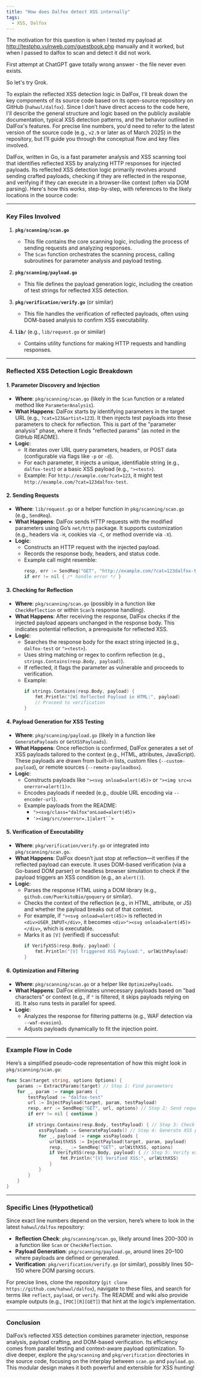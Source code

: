 ```yaml
---
title: "How does Dalfox detect XSS internally"
tags:
  - XSS, Dalfox
---
```


The motivation for this question is when I tested my payload at http://testphp.vulnweb.com/guestbook.php manually and it worked, but when I passed to dalfox to scan and detect it did not work.

First attempt at ChatGPT gave totally wrong answer - the file never even exists. 

So let's try Grok.

To explain the reflected XSS detection logic in DalFox, I'll break down the key components of its source code based on its open-source repository on GitHub (`hahwul/dalfox`). Since I don’t have direct access to the code here, I'll describe the general structure and logic based on the publicly available documentation, typical XSS detection patterns, and the behavior outlined in DalFox's features. For precise line numbers, you'd need to refer to the latest version of the source code (e.g., `v2.9` or later as of March 2025) in the repository, but I’ll guide you through the conceptual flow and key files involved.

DalFox, written in Go, is a fast parameter analysis and XSS scanning tool that identifies reflected XSS by analyzing HTTP responses for injected payloads. Its reflected XSS detection logic primarily revolves around sending crafted payloads, checking if they are reflected in the response, and verifying if they can execute in a browser-like context (often via DOM parsing). Here's how this works, step-by-step, with references to the likely locations in the source code:

---

### Key Files Involved
1. **`pkg/scanning/scan.go`**  
   - This file contains the core scanning logic, including the process of sending requests and analyzing responses.
   - The `Scan` function orchestrates the scanning process, calling subroutines for parameter analysis and payload testing.

2. **`pkg/scanning/payload.go`**  
   - This file defines the payload generation logic, including the creation of test strings for reflected XSS detection.

3. **`pkg/verification/verify.go`** (or similar)  
   - This file handles the verification of reflected payloads, often using DOM-based analysis to confirm XSS executability.

4. **`lib/`** (e.g., `lib/request.go` or similar)  
   - Contains utility functions for making HTTP requests and handling responses.

---

### Reflected XSS Detection Logic Breakdown

#### 1. **Parameter Discovery and Injection**
   - **Where**: `pkg/scanning/scan.go` (likely in the `Scan` function or a related method like `ParameterAnalysis`).
   - **What Happens**: DalFox starts by identifying parameters in the target URL (e.g., `?cat=123&artist=123`). It then injects test payloads into these parameters to check for reflection. This is part of the "parameter analysis" phase, where it finds "reflected params" (as noted in the GitHub README).
   - **Logic**: 
     - It iterates over URL query parameters, headers, or POST data (configurable via flags like `-p` or `-d`).
     - For each parameter, it injects a unique, identifiable string (e.g., `dalfox-test`) or a basic XSS payload (e.g., `"><test>`).
     - Example: For `http://example.com/?cat=123`, it might test `http://example.com/?cat=123dalfox-test`.

#### 2. **Sending Requests**
   - **Where**: `lib/request.go` or a helper function in `pkg/scanning/scan.go` (e.g., `SendReq`).
   - **What Happens**: DalFox sends HTTP requests with the modified parameters using Go’s `net/http` package. It supports customization (e.g., headers via `-H`, cookies via `-C`, or method override via `-X`).
   - **Logic**: 
     - Constructs an HTTP request with the injected payload.
     - Records the response body, headers, and status code.
     - Example call might resemble:
       ```go
       resp, err := SendReq("GET", "http://example.com/?cat=123dalfox-test", options)
       if err != nil { /* handle error */ }
       ```

#### 3. **Checking for Reflection**
   - **Where**: `pkg/scanning/scan.go` (possibly in a function like `CheckReflection` or within `Scan`’s response handling).
   - **What Happens**: After receiving the response, DalFox checks if the injected payload appears unchanged in the response body. This indicates potential reflection, a prerequisite for reflected XSS.
   - **Logic**: 
     - Searches the response body for the exact string injected (e.g., `dalfox-test` or `"><test>`).
     - Uses string matching or regex to confirm reflection (e.g., `strings.Contains(resp.Body, payload)`).
     - If reflected, it flags the parameter as vulnerable and proceeds to verification.
     - Example:
       ```go
       if strings.Contains(resp.Body, payload) {
           fmt.Println("[W] Reflected Payload in HTML:", payload)
           // Proceed to verification
       }
       ```

#### 4. **Payload Generation for XSS Testing**
   - **Where**: `pkg/scanning/payload.go` (likely in a function like `GeneratePayloads` or `GetXSSPayloads`).
   - **What Happens**: Once reflection is confirmed, DalFox generates a set of XSS payloads tailored to the context (e.g., HTML, attributes, JavaScript). These payloads are drawn from built-in lists, custom files (`--custom-payload`), or remote sources (`--remote-payloadbox`).
   - **Logic**: 
     - Constructs payloads like `"><svg onload=alert(45)>` or `"><img src=x onerror=alert(1)>`.
     - Encodes payloads if needed (e.g., double URL encoding via `--encoder-url`).
     - Example payloads from the README:
       - `"><svg/class="dalfox"onLoad=alert(45)>`
       - `'><img/src/onerror=.1|alert``>`

#### 5. **Verification of Executability**
   - **Where**: `pkg/verification/verify.go` or integrated into `pkg/scanning/scan.go`.
   - **What Happens**: DalFox doesn’t just stop at reflection—it verifies if the reflected payload can execute. It uses DOM-based verification (via a Go-based DOM parser) or headless browser simulation to check if the payload triggers an XSS condition (e.g., an `alert()`).
   - **Logic**: 
     - Parses the response HTML using a DOM library (e.g., `github.com/PuerkitoBio/goquery` or similar).
     - Checks the context of the reflection (e.g., in HTML, attribute, or JS) and whether the payload breaks out of that context.
     - For example, if `"><svg onload=alert(45)>` is reflected in `<div>USER_INPUT</div>`, it becomes `<div>"><svg onload=alert(45)></div>`, which is executable.
     - Marks it as `[V]` (verified) if successful:
       ```go
       if VerifyXSS(resp.Body, payload) {
           fmt.Println("[V] Triggered XSS Payload:", urlWithPayload)
       }
       ```

#### 6. **Optimization and Filtering**
   - **Where**: `pkg/scanning/scan.go` or a helper like `OptimizePayloads`.
   - **What Happens**: DalFox eliminates unnecessary payloads based on "bad characters" or context (e.g., if `"` is filtered, it skips payloads relying on it). It also runs tests in parallel for speed.
   - **Logic**: 
     - Analyzes the response for filtering patterns (e.g., WAF detection via `--waf-evasion`).
     - Adjusts payloads dynamically to fit the injection point.

---

### Example Flow in Code
Here’s a simplified pseudo-code representation of how this might look in `pkg/scanning/scan.go`:
```go
func Scan(target string, options Options) {
    params := ExtractParams(target) // Step 1: Find parameters
    for _, param := range params {
        testPayload := "dalfox-test"
        url := InjectPayload(target, param, testPayload)
        resp, err := SendReq("GET", url, options) // Step 2: Send request
        if err != nil { continue }

        if strings.Contains(resp.Body, testPayload) { // Step 3: Check reflection
            xssPayloads := GeneratePayloads() // Step 4: Generate XSS payloads
            for _, payload := range xssPayloads {
                urlWithXSS := InjectPayload(target, param, payload)
                resp, _ := SendReq("GET", urlWithXSS, options)
                if VerifyXSS(resp.Body, payload) { // Step 5: Verify executability
                    fmt.Println("[V] Verified XSS:", urlWithXSS)
                }
            }
        }
    }
}
```

---

### Specific Lines (Hypothetical)
Since exact line numbers depend on the version, here’s where to look in the latest `hahwul/dalfox` repository:
- **Reflection Check**: `pkg/scanning/scan.go`, likely around lines 200–300 in a function like `Scan` or `CheckReflection`.
- **Payload Generation**: `pkg/scanning/payload.go`, around lines 20–100 where payloads are defined or generated.
- **Verification**: `pkg/verification/verify.go` (or similar), possibly lines 50–150 where DOM parsing occurs.

For precise lines, clone the repository (`git clone https://github.com/hahwul/dalfox`), navigate to these files, and search for terms like `reflect`, `payload`, or `verify`. The README and wiki also provide example outputs (e.g., `[POC][R][GET]`) that hint at the logic’s implementation.

---

### Conclusion
DalFox’s reflected XSS detection combines parameter injection, response analysis, payload crafting, and DOM-based verification. Its efficiency comes from parallel testing and context-aware payload optimization. To dive deeper, explore the `pkg/scanning` and `pkg/verification` directories in the source code, focusing on the interplay between `scan.go` and `payload.go`. This modular design makes it both powerful and extensible for XSS hunting!

